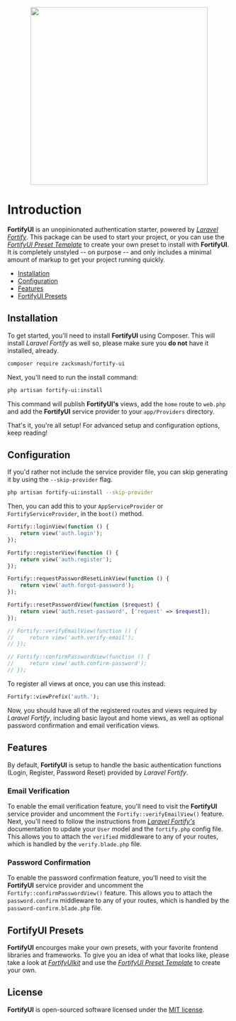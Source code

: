 <p  align="center"><img  src="https://github.com/zacksmash/fortify-ui/blob/master/fortify-ui-image.png"  width="400"></p>

# Introduction

**FortifyUI** is an unopinionated authentication starter, powered by [*Laravel Fortify*](https://github.com/laravel/fortify). This package can be used to start your project, or you can use the [*FortifyUI Preset Template*](https://github.com/zacksmash/fortify-ui-preset) to create your own preset to install with **FortifyUI**. It is completely unstyled -- on purpose -- and only includes a minimal amount of markup to get your project running quickly.

- [Installation](#installation)
- [Configuration](#configuration)
- [Features](#features)
- [FortifyUI Presets](#presets)

<a name="installation"></a>
## Installation

To get started, you'll need to install **FortifyUI** using Composer. This will install *Laravel Fortify* as well so, please make sure you **do not** have it installed, already.

```bash
composer require zacksmash/fortify-ui
```

Next, you'll need to run the install command:

```bash
php artisan fortify-ui:install
```

This command will publish **FortifyUI's** views, add the `home` route to `web.php` and add the **FortifyUI** service provider to your `app/Providers` directory.

That's it, you're all setup! For advanced setup and configuration options, keep reading!

<a name="configuration"></a>
## Configuration

If you'd rather not include the service provider file, you can skip generating it by using the `--skip-provider` flag.

```bash
php artisan fortify-ui:install --skip-provider
```

Then, you can add this to your `AppServiceProvider` or `FortifyServiceProvider`, in the `boot()` method.

```php
Fortify::loginView(function () {
    return view('auth.login');
});

Fortify::registerView(function () {
    return view('auth.register');
});

Fortify::requestPasswordResetLinkView(function () {
    return view('auth.forgot-password');
});

Fortify::resetPasswordView(function ($request) {
    return view('auth.reset-password', ['request' => $request]);
});

// Fortify::verifyEmailView(function () {
//     return view('auth.verify-email');
// });

// Fortify::confirmPasswordView(function () {
//     return view('auth.confirm-password');
// });
```

To register all views at once, you can use this instead:

```php
Fortify::viewPrefix('auth.');
```

Now, you should have all of the registered routes and views required by *Laravel Fortify*, including basic layout and home views, as well as optional password confirmation and email verification views.

<a name="features"></a>
## Features

By default, **FortifyUI** is setup to handle the basic authentication functions (Login, Register, Password Reset) provided by *Laravel Fortify*.

### Email Verification
To enable the email verification feature, you'll need to visit the **FortifyUI** service provider and uncomment the `Fortify::verifyEmailView()` feature. Next, you'll need to follow the instructions from [*Laravel Fortify's*](https://github.com/laravel/fortify/blob/1.x/README.md#email-verification) documentation to update your `User` model and the `fortify.php` config file. This allows you to attach the `verified` middleware to any of your routes, which is handled by the `verify.blade.php` file.

### Password Confirmation
To enable the password confirmation feature, you'll need to visit the **FortifyUI** service provider and uncomment the `Fortify::confirmPasswordView()` feature. This allows you to attach the `password.confirm` middleware to any of your routes, which is handled by the `password-confirm.blade.php` file.

<a name="presets"></a>
## FortifyUI Presets

**FortifyUI** encourges make your own presets, with your favorite frontend libraries and frameworks. To give you an idea of what that looks like, please take a look at [*FortifyUIkit*](https://github.com/zacksmash/fortify-uikit) and use the [*FortifyUI Preset Template*](https://github.com/zacksmash/fortify-ui-preset) to create your own.

## License

**FortifyUI** is open-sourced software licensed under the [MIT license](LICENSE.md).

